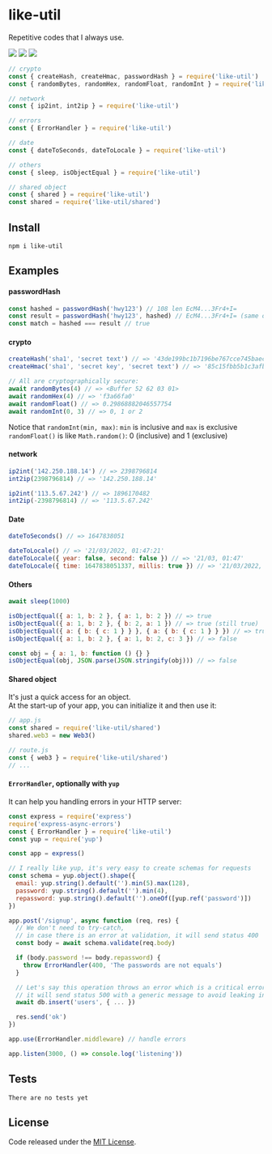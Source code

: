 # like-util

Repetitive codes that I always use.

![](https://img.shields.io/npm/v/like-util.svg) ![](https://img.shields.io/npm/dt/like-util.svg) ![](https://img.shields.io/github/license/LuKks/like-util.svg)

```javascript
// crypto
const { createHash, createHmac, passwordHash } = require('like-util')
const { randomBytes, randomHex, randomFloat, randomInt } = require('like-util')

// network
const { ip2int, int2ip } = require('like-util')

// errors
const { ErrorHandler } = require('like-util')

// date
const { dateToSeconds, dateToLocale } = require('like-util')

// others
const { sleep, isObjectEqual } = require('like-util')

// shared object
const { shared } = require('like-util')
const shared = require('like-util/shared')
```

## Install
```
npm i like-util
```

## Examples
#### passwordHash
```javascript
const hashed = passwordHash('hwy123') // 108 len EcM4...3Fr4+I=
const result = passwordHash('hwy123', hashed) // EcM4...3Fr4+I= (same output)
const match = hashed === result // true
```

#### crypto
```javascript
createHash('sha1', 'secret text') // => '43de199bc1b7196be767cce745baece4dc95fbf2'
createHmac('sha1', 'secret key', 'secret text') // => '85c15fbb5b1c3afbd645f99977a260c4984086f8'

// All are cryptographically secure:
await randomBytes(4) // => <Buffer 52 62 03 01>
await randomHex(4) // => 'f3a66fa0'
await randomFloat() // => 0.29868882046557754
await randomInt(0, 3) // => 0, 1 or 2
```

Notice that `randomInt(min, max)`: `min` is inclusive and `max` is exclusive\
`randomFloat()` is like `Math.random()`: 0 (inclusive) and 1 (exclusive)

#### network
```javascript
ip2int('142.250.188.14') // => 2398796814
int2ip(2398796814) // => '142.250.188.14'

ip2int('113.5.67.242') // => 1896170482
int2ip(-2398796814) // => '113.5.67.242'
```

#### Date
```javascript
dateToSeconds() // => 1647838051

dateToLocale() // => '21/03/2022, 01:47:21'
dateToLocale({ year: false, second: false }) // => '21/03, 01:47'
dateToLocale({ time: 1647838051337, millis: true }) // => '21/03/2022, 01:47:31.337'
```

#### Others
```javascript
await sleep(1000)

isObjectEqual({ a: 1, b: 2 }, { a: 1, b: 2 }) // => true
isObjectEqual({ a: 1, b: 2 }, { b: 2, a: 1 }) // => true (still true)
isObjectEqual({ a: { b: { c: 1 } } }, { a: { b: { c: 1 } } }) // => true
isObjectEqual({ a: 1, b: 2 }, { a: 1, b: 2, c: 3 }) // => false

const obj = { a: 1, b: function () {} }
isObjectEqual(obj, JSON.parse(JSON.stringify(obj))) // => false
```

#### Shared object
It's just a quick access for an object.\
At the start-up of your app, you can initialize it and then use it:
```javascript
// app.js
const shared = require('like-util/shared')
shared.web3 = new Web3()

// route.js
const { web3 } = require('like-util/shared')
// ...
```

#### `ErrorHandler`, optionally with `yup`
It can help you handling errors in your HTTP server:
```javascript
const express = require('express')
require('express-async-errors')
const { ErrorHandler } = require('like-util')
const yup = require('yup')

const app = express()

// I really like yup, it's very easy to create schemas for requests
const schema = yup.object().shape({
  email: yup.string().default('').min(5).max(128),
  password: yup.string().default('').min(4),
  repassword: yup.string().default('').oneOf([yup.ref('password')])
})

app.post('/signup', async function (req, res) {
  // We don't need to try-catch,
  // in case there is an error at validation, it will send status 400
  const body = await schema.validate(req.body)

  if (body.password !== body.repassword) {
    throw ErrorHandler(400, 'The passwords are not equals')
  }

  // Let's say this operation throws an error which is a critical error,
  // it will send status 500 with a generic message to avoid leaking internal errors
  await db.insert('users', { ... })

  res.send('ok')
})

app.use(ErrorHandler.middleware) // handle errors

app.listen(3000, () => console.log('listening'))
```

## Tests
```
There are no tests yet
```

## License
Code released under the [MIT License](https://github.com/LuKks/like-util/blob/master/LICENSE).
